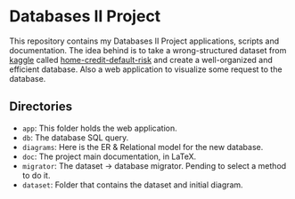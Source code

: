 # Databases II Project

This repository contains my Databases II Project applications, scripts and
documentation. The idea behind is to take a wrong-structured dataset from 
[kaggle](https://www.kaggle.com) called
[home-credit-default-risk](https://www.kaggle.com/c/home-credit-default-risk/data)
and create a well-organized and efficient database. Also a web application 
to visualize some request to the database.

## Directories

- `app`: This folder holds the web application.
- `db`: The database SQL query.
- `diagrams`: Here is the ER & Relational model for the new database.
- `doc`: The project main documentation, in LaTeX.
- `migrator`: The dataset -> database migrator. Pending to select a method to do it.
- `dataset`: Folder that contains the dataset and initial diagram.
